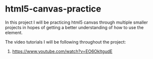 # html5-canvas-practice

In this project I will be practicing html5 canvas
through multiple smaller projects in hopes of
getting a better understanding of how to use
the element.

The video tutorials I will be following
throughout the project:
1. https://www.youtube.com/watch?v=EO6OkltgudE